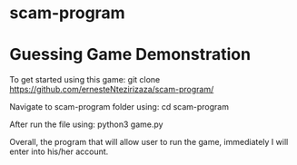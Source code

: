# scam-program

# Guessing Game Demonstration

To get started using this game: git clone https://github.com/ernesteNtezirizaza/scam-program/

Navigate to scam-program folder using: cd scam-program

After run the file using: python3 game.py

Overall, the program that will allow user to run the game, immediately I will enter into his/her account.

